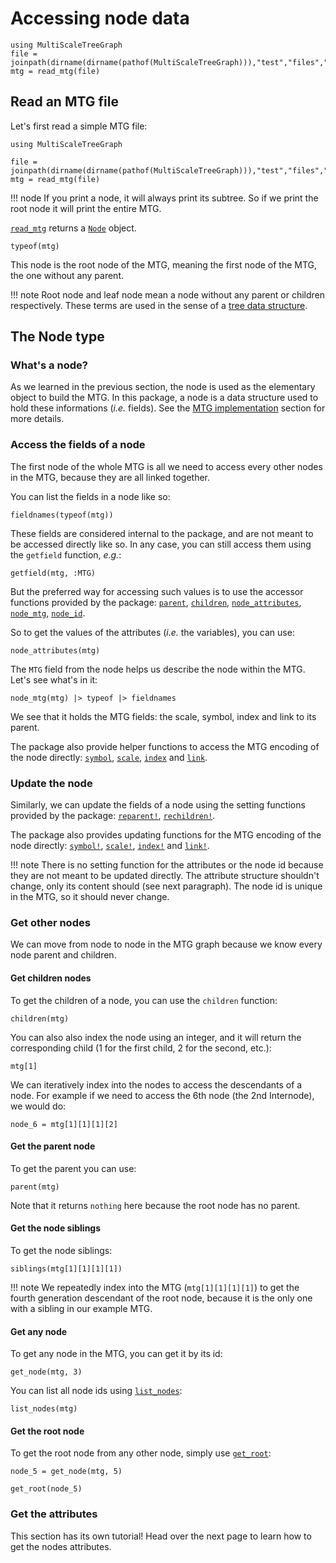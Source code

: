 # Accessing node data

```@setup usepkg
using MultiScaleTreeGraph
file = joinpath(dirname(dirname(pathof(MultiScaleTreeGraph))),"test","files","simple_plant.mtg")
mtg = read_mtg(file)
```

## Read an MTG file

Let's first read a simple MTG file:

```@example usepkg
using MultiScaleTreeGraph

file = joinpath(dirname(dirname(pathof(MultiScaleTreeGraph))),"test","files","simple_plant.mtg")
mtg = read_mtg(file)
```

!!! node
    If you print a node, it will always print its subtree. So if we print the root node it will print the entire MTG.

[`read_mtg`](@ref) returns a [`Node`](@ref) object.

```@example usepkg
typeof(mtg)
```

This node is the root node of the MTG, meaning the first node of the MTG, the one without any parent.

!!! note
    Root node and leaf node mean a node without any parent or children respectively. These terms are used in the sense of a [tree data structure](https://en.wikipedia.org/wiki/Tree_(data_structure)).

## The Node type

### What's a node?

As we learned in the previous section, the node is used as the elementary object to build the MTG. In this package, a node is a data structure used to hold these informations (*i.e.* fields). See the [MTG implementation](@ref) section for more details.

### Access the fields of a node

The first node of the whole MTG is all we need to access every other nodes in the MTG, because they are all linked together.

You can list the fields in a node like so:

```@example usepkg
fieldnames(typeof(mtg))
```

These fields are considered internal to the package, and are not meant to be accessed directly like so. In any case, you can still access them using the `getfield` function, *e.g.*:

```@example usepkg
getfield(mtg, :MTG)
```

But the preferred way for accessing such values is to use the accessor functions provided by the package: [`parent`](@ref), [`children`](@ref), [`node_attributes`](@ref), [`node_mtg`](@ref), [`node_id`](@ref).

So to get the values of the attributes (*i.e.* the variables), you can use:

```@example usepkg
node_attributes(mtg)
```

The `MTG` field from the node helps us describe the node within the MTG. Let's see what's in it:

```@example usepkg
node_mtg(mtg) |> typeof |> fieldnames
```

We see that it holds the MTG fields: the scale, symbol, index and link to its parent.

The package also provide helper functions to access the MTG encoding of the node directly: [`symbol`](@ref), [`scale`](@ref), [`index`](@ref) and [`link`](@ref).

### Update the node

Similarly, we can update the fields of a node using the setting functions provided by the package: [`reparent!`](@ref), [`rechildren!`](@ref). 

The package also provides updating functions for the MTG encoding of the node directly: [`symbol!`](@ref), [`scale!`](@ref), [`index!`](@ref) and [`link!`](@ref).

!!! note
    There is no setting function for the attributes or the node id because they are not meant to be updated directly. The attribute structure shouldn't change, only its content should (see next paragraph). The node id is unique in the MTG, so it should never change.

### Get other nodes

We can move from node to node in the MTG graph because we know every node parent and children. 

#### Get children nodes

To get the children of a node, you can use the `children` function:

```@example usepkg
children(mtg)
```

You can also also index the node using an integer, and it will return the corresponding child (1 for the first child, 2 for the second, etc.):

```@example usepkg
mtg[1]
```

We can iteratively index into the nodes to access the descendants of a node. For example if we need to access the 6th node (the 2nd Internode), we would do:

```@example usepkg
node_6 = mtg[1][1][1][2]
```

#### Get the parent node

To get the parent you can use:

```@example usepkg
parent(mtg)
```

Note that it returns `nothing` here because the root node has no parent.

#### Get the node siblings

To get the node siblings:

```@example usepkg
siblings(mtg[1][1][1][1])
```

!!! note
    We repeatedly index into the MTG (`mtg[1][1][1][1]`) to get the fourth generation descendant of the root node, because it is the only one with a sibling in our example MTG.

#### Get any node

To get any node in the MTG, you can get it by its id:

```@example usepkg
get_node(mtg, 3)
```

You can list all node ids using [`list_nodes`](@ref):

```@example usepkg
list_nodes(mtg)
```

#### Get the root node

To get the root node from any other node, simply use [`get_root`](@ref):

```@example usepkg
node_5 = get_node(mtg, 5)

get_root(node_5)
```

### Get the attributes

This section has its own tutorial! Head over the next page to learn how to get the nodes attributes.
